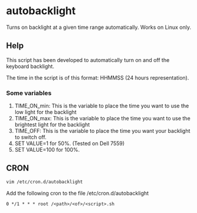 # autobacklight
Turns on backlight at a given time range automatically. Works on Linux only.

## Help

This script has been developed to automatically turn on and off the keyboard backlight.

The time in the script is of this format: HHMMSS (24 hours representation).

### Some variables

1.	TIME_ON_min: This is the variable to place the time you want to use the low light for the backlight
2.	TIME_ON_max: This is the variable to place the time you want to use the brightest light for the backlight
3.	TIME_OFF: This is the variable to place the time you want your backlight to switch off.
4.	SET VALUE=1 for 50%. (Tested on Dell 7559)
5.	SET VALUE=100 for 100%.


## CRON

```bash
vim /etc/cron.d/autobacklight
```

Add the following cron to the file /etc/cron.d/autobacklight
```
0 */1 * * * root /<path>/<of>/<script>.sh
```
